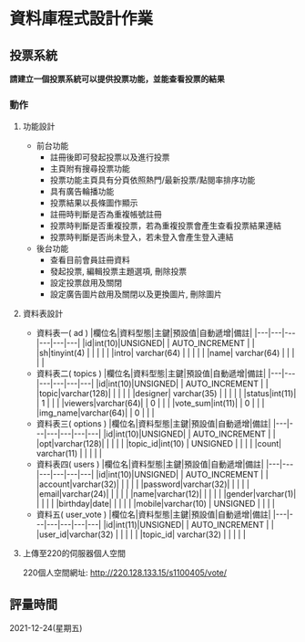 # 資料庫程式設計作業

## 投票系統
**請建立一個投票系統可以提供投票功能，並能查看投票的結果**

### 動作
1. 功能設計
    * 前台功能
        * 註冊後即可發起投票以及進行投票
        * 主頁附有搜尋投票功能
        * 投票功能主頁具有分頁依照熱門/最新投票/點閱率排序功能
        * 具有廣告輪播功能
        * 投票結果以長條圖作顯示
        * 註冊時判斷是否為重複帳號註冊
        * 投票時判斷是否重複投票，若為重複投票會產生查看投票結果連結
        * 投票時判斷是否尚未登入，若未登入會產生登入連結
    * 後台功能
        * 查看目前會員註冊資料
        * 發起投票, 編輯投票主題選項, 刪除投票
        * 設定投票啟用及關閉
        * 設定廣告圖片啟用及關閉以及更換圖片, 刪除圖片

2. 資料表設計
    * 資料表一( ad )
        |欄位名|資料型態|主鍵|預設值|自動遞增|備註|
        |---|---|---|---|---|---|
        |id|int(10)|UNSIGNED|  | AUTO_INCREMENT |   |
        |sh|tinyint(4)  |  |  |  |  |
        |intro|	varchar(64)  |  |  |  |  |
        |name|	varchar(64)  |  |  |  |  |
    * 資料表二( topics )
        |欄位名|資料型態|主鍵|預設值|自動遞增|備註|
        |---|---|---|---|---|---|
        |id|int(10)|UNSIGNED|  | AUTO_INCREMENT |   |
        |topic|varchar(128)|  |  |  |  |
        |designer|	varchar(35)  |  |  |  |  |
        |status|int(11)|  | 1 |  |  |
        |viewers|varchar(64)|  | 0 |  |  |
        |vote_sum|int(11)|  | 0 |  |  |
        |img_name|varchar(64)|  | 0 |  |  |
    * 資料表三( options )
        |欄位名|資料型態|主鍵|預設值|自動遞增|備註|
        |---|---|---|---|---|---|
        |id|int(10)|UNSIGNED|  | AUTO_INCREMENT |   |
        |opt|varchar(128)|  |  |  |  |
        |topic_id|int(10) | UNSIGNED |  |  |  |
        |count|	varchar(11)  |  |  |  |  |
    * 資料表四( users )
        |欄位名|資料型態|主鍵|預設值|自動遞增|備註|
        |---|---|---|---|---|---|
        |id|int(10)|UNSIGNED|  | AUTO_INCREMENT |   |
        |account|varchar(32)|  |  |  |  |
        |password|varchar(32)|  |  |  |  |
        |email|varchar(24)|  |  |  |  |
        |name|varchar(12)|  |  |  |  |
        |gender|varchar(1)|  |  |  |  |
        |birthday|date|  |  |  |  |
        |mobile|varchar(10) | UNSIGNED |  |  |  |
    * 資料五( user_vote )
        |欄位名|資料型態|主鍵|預設值|自動遞增|備註|
        |---|---|---|---|---|---|
        |id|int(11)|UNSIGNED|  | AUTO_INCREMENT |   |
        |user_id|varchar(32)  |  |  |  |  |
        |topic_id|	varchar(32)  |  |  |  |  |
3. 上傳至220的伺服器個人空間

    220個人空間網址: http://220.128.133.15/s1100405/vote/
## 評量時間
2021-12-24(星期五)